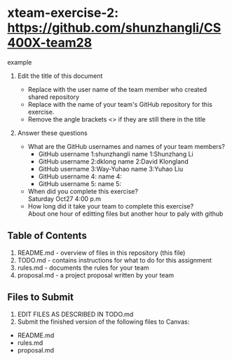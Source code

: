 # xteam-exercise-2: https://github.com/shunzhangli/CS400X-team28
example
1. Edit the title of this document
   * Replace <UserName> with the user name of the team member who created shared repository
   * Replace <GitHubRepositoryName> with the name of your team's GitHub repository for this exercise.
   * Remove the angle brackets <> if they are still there in the title

2. Answer these questions
   * What are the GitHub usernames and names of your team members?
       * GitHub username 1:shunzhangli name 1:Shunzhang Li
       * GitHub username 2:dklong name 2:David Klongland
       * GitHub username 3:Way-Yuhao       name 3:Yuhao Liu
       * GitHub username 4:       name 4:
       * GitHub username 5:       name 5:
   * When did you complete this exercise?   
   Saturday Oct27 4:00 p.m
   * How long did it take your team to complete this exercise?   
   About one hour of editting files but another hour to paly with github

## Table of Contents

1. README.md - overview of files in this repository (this file)
2. TODO.md - contains instructions for what to do for this assignment
3. rules.md - documents the rules for your team
4. proposal.md - a project proposal written by your team

## Files to Submit

1. EDIT FILES AS DESCRIBED IN TODO.md
2. Submit the finished version of the following files to Canvas:

* README.md
* rules.md
* proposal.md

